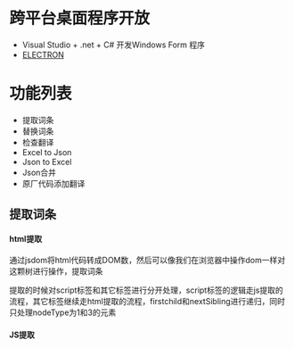 # 跨平台桌面程序开放 
- Visual Studio + .net + C# 开发Windows Form 程序
- [ELECTRON](https://electronjs.org/)



# 功能列表

- 提取词条
- 替换词条
- 检查翻译
- Excel to Json
- Json to Excel
- Json合并
- 原厂代码添加翻译



## 提取词条

#### html提取

通过jsdom将html代码转成DOM数，然后可以像我们在浏览器中操作dom一样对这颗树进行操作，提取词条

提取的时候对script标签和其它标签进行分开处理，script标签的逻辑走js提取的流程，其它标签继续走html提取的流程，firstchild和nextSibling进行递归，同时只处理nodeType为1和3的元素

#### JS提取

